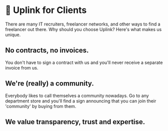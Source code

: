 # 🫅 Uplink for Clients

There are many IT recruiters, freelancer networks, and other ways to find a freelancer out there. Why should you choose Uplink? Here's what makes us unique.

## No contracts, no invoices.

You don't have to sign a contract with us and you'll never receive a separate invoice from us.

## We're (really) a community.

Everybody likes to call themselves a community nowadays. Go to any department store and you'll find a sign announcing that you can join their 'community' by buying from them.

## We value transparency, trust and expertise.
